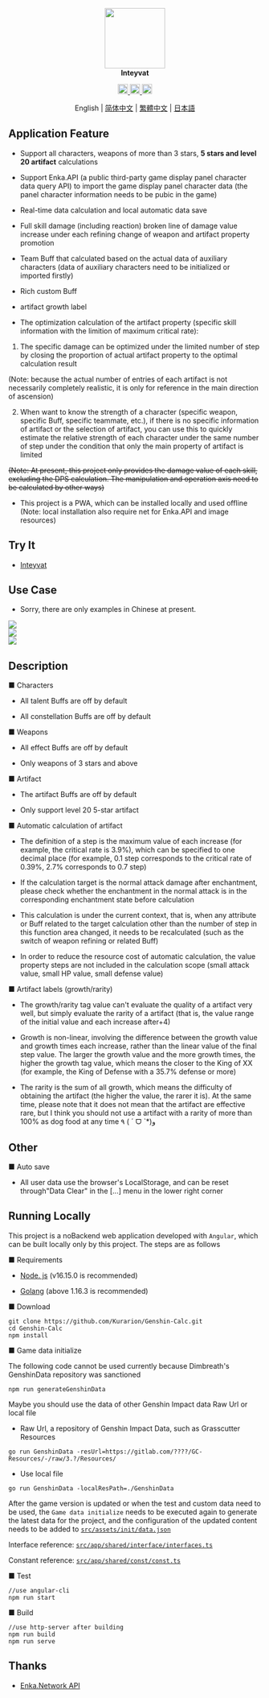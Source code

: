 
<p align="center">
    <img src="./logo-readme.png" height="120">
    <br>
    <strong>Inteyvat</strong>
<p>
<div align="center">
    <a href="https://discord.com/invite/GXjtmmFcYT">
        <img alt="Discord" src="https://img.shields.io/discord/1081186577570598914?color=blue&label=Discord&logo=Discord&style=flat-square" height="20">
    </a>
    <a target="_blank" href="https://qm.qq.com/cgi-bin/qm/qr?k=bi_PmMZ3t762gUCQ2CP1tOOzWbt7W1wx&jump_from=webapi&authKey=UPbPdmCHGuPomLNVj6uajaBwwk6G28u4mXCVr1ra5IRAtgJMy9TGDp+uFvGxJiHy">
        <img alt="Discord" src="https://img.shields.io/badge/QQ%20Group-635139720-green?logo=Tencent QQ&style=flat-square" height="20">
    </a>
    <a href="https://github.com/Kurarion/Genshin-Calc">
        <img alt="GitHub Repo stars" src="https://img.shields.io/github/stars/Kurarion/Genshin-calc?color=yellow&label=Stars&logo=GitHub&style=flat-square" height="20">
    </a>
</div>
<p align="center">
    English | 
    <a href="./README_CH_SIM.md">简体中文</a> | 
    <a href="./README_CH_TRA.md">繁體中文</a> | 
    <a href="./README_JP.md">日本語</a>
<p>

## Application Feature

+ Support all characters, weapons of more than 3 stars, **5 stars and level 20 artifact** calculations

+ Support Enka.API (a public third-party game display panel character data query API) to import the game display panel character data (the panel character information needs to be pubic in the game)

+ Real-time data calculation and local automatic data save

+ Full skill damage (including reaction) broken line of damage value increase under each refining change of weapon and artifact property promotion

+ Team Buff that calculated based on the actual data of auxiliary characters (data of auxiliary characters need to be initialized or imported firstly)

+ Rich custom Buff

+ artifact growth label

+ The optimization calculation of the artifact property (specific skill information with the limition of maximum critical rate):

1. The specific damage can be optimized under the limited number of step by closing the proportion of actual artifact property to the optimal calculation result

(Note: because the actual number of entries of each artifact is not necessarily completely realistic, it is only for reference in the main direction of ascension)

2. When want to know the strength of a character (specific weapon, specific Buff, specific teammate, etc.), if there is no specific information of artifact or the selection of artifact, you can use this to quickly estimate the relative strength of each character under the same number of step under the condition that only the main property of artifact is limited

~~(Note: At present, this project only provides the damage value of each skill, excluding the DPS calculation. The manipulation and operation axis need to be calculated by other ways)~~

+ This project is a PWA, which can be installed locally and used offline (Note: local installation also require net for Enka.API and image resources)

## Try It

+ <a href="https://genshin-calc.sirokuma.cc/" target="_blank">Inteyvat</a>

## Use Case

+ Sorry, there are only examples in Chinese at present.
<div>
    <img src="./doc/new/anime_cn_sim_1.webp">
    <br>
    <img src="./doc/new/anime_cn_sim_2.webp">
    <br>
    <img src="./doc/new/anime_cn_sim_3.webp">
</div>

## Description

■ Characters

+ All talent Buffs are off by default

+ All constellation Buffs are off by default

■ Weapons

+ All effect Buffs are off by default

+ Only weapons of 3 stars and above

■ Artifact

+ The artifact Buffs are off by default

+ Only support level 20 5-star artifact

■ Automatic calculation of artifact

+ The definition of a step is the maximum value of each increase (for example, the critical rate is 3.9%), which can be specified to one decimal place (for example, 0.1 step corresponds to the critical rate of 0.39%, 2.7% corresponds to 0.7 step)

+ If the calculation target is the normal attack damage after enchantment, please check whether the enchantment in the normal attack is in the corresponding enchantment state before calculation

+ This calculation is under the current context, that is, when any attribute or Buff related to the target calculation other than the number of step in this function area changed, it needs to be recalculated (such as the switch of weapon refining or related Buff)

+ In order to reduce the resource cost of automatic calculation, the value property steps are not included in the calculation scope (small attack value, small HP value, small defense value)

■ Artifact labels (growth/rarity)

+ The growth/rarity tag value can't evaluate the quality of a artifact very well, but simply evaluate the rarity of a artifact (that is, the value range of the initial value and each increase after+4)

+ Growth is non-linear, involving the difference between the growth value and growth times each increase, rather than the linear value of the final step value. The larger the growth value and the more growth times, the higher the growth tag value, which means the closer to the King of XX (for example, the King of Defense with a 35.7% defense or more)

+ The rarity is the sum of all growth, which means the difficulty of obtaining the artifact (the higher the value, the rarer it is). At the same time, please note that it does not mean that the artifact are effective rare, but I think you should not use a artifact with a rarity of more than 100% as dog food at any time ٩ ( ˊ ᗜ ˋ*)و

## Other

■ Auto save

+ All user data use the browser's LocalStorage, and can be reset through"Data Clear" in the [...] menu in the lower right corner

## Running Locally

This project is a noBackend web application developed with `Angular`, which can be built locally only by this project. The steps are as follows

■ Requirements

+ <a href="https://nodejs.org/en/download/" target="_blank">Node. js</a> (v16.15.0 is recommended)

+ <a href="https://go.dev/dl/" target="_blank">Golang</a> (above 1.16.3 is recommended)

■ Download

```
git clone https://github.com/Kurarion/Genshin-Calc.git
cd Genshin-Calc
npm install
```
■ Game data initialize

The following code cannot be used currently because Dimbreath's GenshinData repository was sanctioned

```
npm run generateGenshinData
```

Maybe you should use the data of other Genshin Impact data Raw Url or local file

+ Raw Url, a repository of Genshin Impact Data, such as Grasscutter Resources
```
go run GenshinData -resUrl=https://gitlab.com/????/GC-Resources/-/raw/3.?/Resources/
```

+ Use local file
```
go run GenshinData -localResPath=./GenshinData
```

After the game version is updated or when the test and custom data need to be used, the `Game data initialize` needs to be executed again to generate the latest data for the project, and the configuration of the updated content needs to be added to <a href="https://github.com/Kurarion/Genshin-Calc/tree/main/src/assets/init/data.json" target="_blank">`src/assets/init/data.json`</a>

Interface reference: <a href="https://github.com/Kurarion/Genshin-Calc/tree/main/src/app/shared/interface/interface.ts" target="_blank">`src/app/shared/interface/interfaces.ts`</a>

Constant reference: <a href="https://github.com/Kurarion/Genshin-Calc/tree/main/src/app/shared/const/const.ts" target="_blank">`src/app/shared/const/const.ts`</a>

■ Test
```
//use angular-cli
npm run start
```
■ Build
```
//use http-server after building
npm run build
npm run serve
```

## Thanks
+ <a href="https://github.com/EnkaNetwork/API-docs/" target="_blank">Enka.Network API</a>